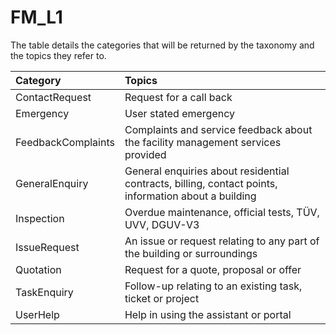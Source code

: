 # FM_L1

The table details the categories that will be returned by the taxonomy and the topics they refer to.

| Category | Topics |
| :--- | :--- |
| ContactRequest | Request for a call back |
| Emergency | User stated emergency |
| FeedbackComplaints | Complaints and service feedback about the facility management services provided |
| GeneralEnquiry | General enquiries about residential contracts, billing, contact points, information about a building |
| Inspection | Overdue maintenance, official tests, TÜV, UVV, DGUV-V3 |
| IssueRequest | An issue or request relating to any part of the building or surroundings |
| Quotation | Request for a quote, proposal or offer |
| TaskEnquiry | Follow-up relating to an existing task, ticket or project |
| UserHelp | Help in using the assistant or portal |
